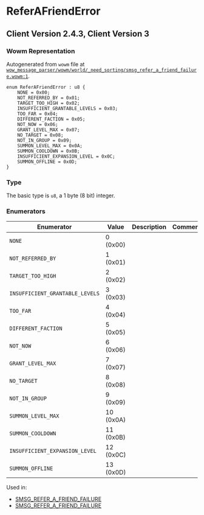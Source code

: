 # ReferAFriendError

## Client Version 2.4.3, Client Version 3

### Wowm Representation

Autogenerated from `wowm` file at [`wow_message_parser/wowm/world/_need_sorting/smsg_refer_a_friend_failure.wowm:1`](https://github.com/gtker/wow_messages/tree/main/wow_message_parser/wowm/world/_need_sorting/smsg_refer_a_friend_failure.wowm#L1).

```rust,ignore
enum ReferAFriendError : u8 {
    NONE = 0x00;
    NOT_REFERRED_BY = 0x01;
    TARGET_TOO_HIGH = 0x02;
    INSUFFICIENT_GRANTABLE_LEVELS = 0x03;
    TOO_FAR = 0x04;
    DIFFERENT_FACTION = 0x05;
    NOT_NOW = 0x06;
    GRANT_LEVEL_MAX = 0x07;
    NO_TARGET = 0x08;
    NOT_IN_GROUP = 0x09;
    SUMMON_LEVEL_MAX = 0x0A;
    SUMMON_COOLDOWN = 0x0B;
    INSUFFICIENT_EXPANSION_LEVEL = 0x0C;
    SUMMON_OFFLINE = 0x0D;
}
```
### Type
The basic type is `u8`, a 1 byte (8 bit) integer.
### Enumerators
| Enumerator | Value  | Description | Comment |
| --------- | -------- | ----------- | ------- |
| `NONE` | 0 (0x00) |  |  |
| `NOT_REFERRED_BY` | 1 (0x01) |  |  |
| `TARGET_TOO_HIGH` | 2 (0x02) |  |  |
| `INSUFFICIENT_GRANTABLE_LEVELS` | 3 (0x03) |  |  |
| `TOO_FAR` | 4 (0x04) |  |  |
| `DIFFERENT_FACTION` | 5 (0x05) |  |  |
| `NOT_NOW` | 6 (0x06) |  |  |
| `GRANT_LEVEL_MAX` | 7 (0x07) |  |  |
| `NO_TARGET` | 8 (0x08) |  |  |
| `NOT_IN_GROUP` | 9 (0x09) |  |  |
| `SUMMON_LEVEL_MAX` | 10 (0x0A) |  |  |
| `SUMMON_COOLDOWN` | 11 (0x0B) |  |  |
| `INSUFFICIENT_EXPANSION_LEVEL` | 12 (0x0C) |  |  |
| `SUMMON_OFFLINE` | 13 (0x0D) |  |  |

Used in:
* [SMSG_REFER_A_FRIEND_FAILURE](smsg_refer_a_friend_failure.md)
* [SMSG_REFER_A_FRIEND_FAILURE](smsg_refer_a_friend_failure.md)

